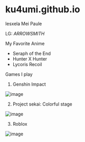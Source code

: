# ku4umi.github.io
Iesxela Mei Paule

LG: *ARROWSMITH*

My Favorite Anime
- Seraph of the End
- Hunter X Hunter
- Lycoris Recoil

Games I play
1. Genshin Impact

![image](https://user-images.githubusercontent.com/122244559/211964531-47bc31a5-470c-4452-b4c1-4a5bd3679241.png)

2. Project sekai: Colorful stage

![image](https://user-images.githubusercontent.com/122244559/211964291-ba2c1b21-138e-4f43-bb0f-3020511f2f0b.png)

3. Roblox

![image](https://user-images.githubusercontent.com/122244559/211964364-1784b8a6-2e2d-4744-83f4-2290b8fba943.png)

